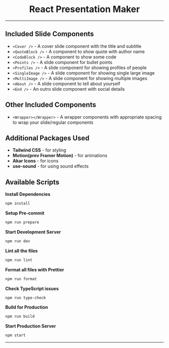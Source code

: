 <h1 align="center">
  React Presentation Maker
</h1>

---

## Included Slide Components

- `<Cover />` - A cover slide component with the title and subtitle
- `<QuoteBlock />` - A component to show quote with author name
- `<CodeBlock />` - A component to show some code
- `<Points />` - A slide component for bullet points
- `<Profiles />` - A slide component for showing profiles of people
- `<SingleImage />` - A slide component for showing single large image
- `<MultiImage />` - A slide component for showing multiple images
- `<About />` - A slide component to tell about yourself
- `<End />` - An outro slide component with social details

## Other Included Components

- `<Wrapper></Wrapper>` - A wrapper components with appropriate spacing to wrap your slide/regular components

## Additional Packages Used

- **Tailwind CSS** - for styling
- **Motion(prev Framer Motion)** - for animations
- **Akar Icons** - for icons
- **use-sound** - for using sound effects

## Available Scripts

**Install Dependencies**

```bash
npm install
```

**Setup Pre-commit**

```bash
npm run prepare
```

**Start Development Server**

```bash
npm run dev
```

**Lint all the files**

```bash
npm run lint
```

**Format all files with Prettier**

```bash
npm run format
```

**Check TypeScript issues**

```bash
npm run type-check
```

**Build for Production**

```bash
npm run build
```

**Start Production Server**

```bash
npm start
```

---
